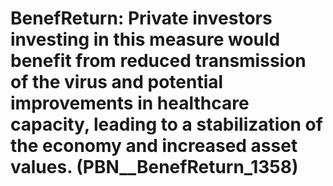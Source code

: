 # BenefReturn: __Private investors investing in this measure would benefit from reduced transmission of the virus and potential improvements in healthcare capacity, leading to a stabilization of the economy and increased asset values.__ (PBN__BenefReturn_1358)

